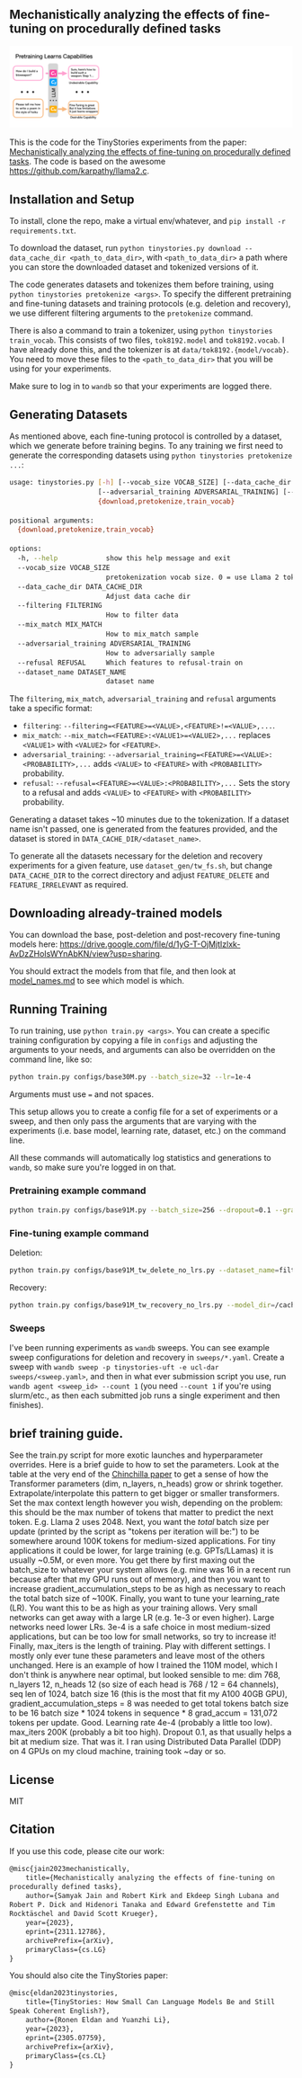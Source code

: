 ## Mechanistically analyzing the effects of fine-tuning on procedurally defined tasks

<p align="center">
  <img src="assets/uft gif.gif">
</p>

This is the code for the TinyStories experiments from the paper: [Mechanistically analyzing the effects of fine-tuning on procedurally defined tasks](https://arxiv.org/abs/2311.12786). The code is based on the awesome https://github.com/karpathy/llama2.c.

## Installation and Setup

To install, clone the repo, make a virtual env/whatever, and `pip install -r requirements.txt`.

To download the dataset, run `python tinystories.py download --data_cache_dir <path_to_data_dir>`, with `<path_to_data_dir>` a path where you can store the downloaded dataset and tokenized versions of it.

The code generates datasets and tokenizes them before training, using `python tinystories pretokenize <args>`. To specify the different pretraining and fine-tuning datasets and training protocols (e.g. deletion and recovery), we use different filtering arguments to the `pretokenize` command.

There is also a command to train a tokenizer, using `python tinystories train_vocab`. This consists of two files, `tok8192.model` and `tok8192.vocab`. I have already done this, and the tokenizer is at `data/tok8192.{model/vocab}`. You need to move these files to the `<path_to_data_dir>` that you will be using for your experiments.

Make sure to log in to `wandb` so that your experiments are logged there.

## Generating Datasets

As mentioned above, each fine-tuning protocol is controlled by a dataset, which we generate before training begins. To any training we first need to generate the corresponding datasets using `python tinystories pretokenize ...`:

```bash
usage: tinystories.py [-h] [--vocab_size VOCAB_SIZE] [--data_cache_dir DATA_CACHE_DIR] [--filtering FILTERING] [--mix_match MIX_MATCH]
                      [--adversarial_training ADVERSARIAL_TRAINING] [--refusal REFUSAL] [--dataset_name DATASET_NAME]
                      {download,pretokenize,train_vocab}

positional arguments:
  {download,pretokenize,train_vocab}

options:
  -h, --help            show this help message and exit
  --vocab_size VOCAB_SIZE
                        pretokenization vocab size. 0 = use Llama 2 tokenizer.
  --data_cache_dir DATA_CACHE_DIR
                        Adjust data cache dir
  --filtering FILTERING
                        How to filter data
  --mix_match MIX_MATCH
                        How to mix_match sample
  --adversarial_training ADVERSARIAL_TRAINING
                        How to adversarially sample
  --refusal REFUSAL     Which features to refusal-train on
  --dataset_name DATASET_NAME
                        dataset name
```

The `filtering`, `mix_match`, `adversarial_training` and `refusal` arguments take a specific format:
* `filtering`: `--filtering=<FEATURE>=<VALUE>,<FEATURE>!=<VALUE>,...`.
* `mix_match`: `--mix_match=<FEATURE>:<VALUE1>=<VALUE2>,...` replaces `<VALUE1>` with `<VALUE2>` for `<FEATURE>`.
* `adversarial_training`: `--adversarial_training=<FEATURE>=<VALUE>:<PROBABILITY>,...` adds `<VALUE>` to `<FEATURE>` with `<PROBABILITY>` probability.
* `refusal`: `--refusal=<FEATURE>=<VALUE>:<PROBABILITY>,...` Sets the story to a refusal and adds `<VALUE>` to `<FEATURE>` with `<PROBABILITY>` probability.

Generating a dataset takes ~10 minutes due to the tokenization. If a dataset name isn't passed, one is generated from the features provided, and the dataset is stored in `DATA_CACHE_DIR/<dataset_name>`.

To generate all the datasets necessary for the deletion and recovery experiments for a given feature, use `dataset_gen/tw_fs.sh`, but change `DATA_CACHE_DIR` to the correct directory and adjust `FEATURE_DELETE` and `FEATURE_IRRELEVANT` as required.

## Downloading already-trained models

You can download the base, post-deletion and post-recovery fine-tuning models here: https://drive.google.com/file/d/1yG-T-OjMjtIzlxk-AvDzZHoIsWYnAbKN/view?usp=sharing.

You should extract the models from that file, and then look at [model_names.md](model_names.md) to see which model is which.

## Running Training

To run training, use `python train.py <args>`. You can create a specific training configuration by copying a file in `configs` and adjusting the arguments to your needs, and arguments can also be overridden on the command line, like so:

```bash
python train.py configs/base30M.py --batch_size=32 --lr=1e-4
```

Arguments must use `=` and not spaces.

This setup allows you to create a config file for a set of experiments or a sweep, and then only pass the arguments that are varying with the experiments (i.e. base model, learning rate, dataset, etc.) on the command line.

All these commands will automatically log statistics and generations to `wandb`, so make sure you're logged in on that.

### Pretraining example command

```bash
python train.py configs/base91M.py --batch_size=256 --dropout=0.1 --gradient_accumulation_steps=2 --learning_rate=0.0001 --max_iters=100000 --max_seq_len=512
```

### Fine-tuning example command

Deletion:
```bash
python train.py configs/base91M_tw_delete_no_lrs.py --dataset_name=filter-adv-Twist --learning_rate=1e-05
```

Recovery:
```bash
python train.py configs/base91M_tw_recovery_no_lrs.py --model_dir=/cache/tinystories/base91M-train-2023_10_06_15_15_49_074/out
```

### Sweeps

I've been running experiments as `wandb` sweeps. You can see example sweep configurations for deletion and recovery in `sweeps/*.yaml`. Create a sweep with `wandb sweep -p tinystories-uft -e ucl-dar sweeps/<sweep.yaml>`, and then in what ever submission script you use, run `wandb agent <sweep_id> --count 1` (you need `--count 1` if you're using slurm/etc., as then each submitted job runs a single experiment and then finishes).

## **brief training guide**.

See the train.py script for more exotic launches and hyperparameter overrides. Here is a brief guide to how to set the parameters. Look at the table at the very end of the [Chinchilla paper](https://arxiv.org/abs/2203.15556) to get a sense of how the Transformer parameters (dim, n_layers, n_heads) grow or shrink together. Extrapolate/interpolate this pattern to get bigger or smaller transformers. Set the max context length however you wish, depending on the problem: this should be the max number of tokens that matter to predict the next token. E.g. Llama 2 uses 2048. Next, you want the _total_ batch size per update (printed by the script as "tokens per iteration will be:") to be somewhere around 100K tokens for medium-sized applications. For tiny applications it could be lower, for large training (e.g. GPTs/LLamas) it is usually ~0.5M, or even more. You get there by first maxing out the batch_size to whatever your system allows (e.g. mine was 16 in a recent run because after that my GPU runs out of memory), and then you want to increase gradient_accumulation_steps to be as high as necessary to reach the total batch size of ~100K. Finally, you want to tune your learning_rate (LR). You want this to be as high as your training allows. Very small networks can get away with a large LR (e.g. 1e-3 or even higher). Large networks need lower LRs. 3e-4 is a safe choice in most medium-sized applications, but can be too low for small networks, so try to increase it! Finally, max_iters is the length of training. Play with different settings. I mostly only ever tune these parameters and leave most of the others unchanged. Here is an example of how I trained the 110M model, which I don't think is anywhere near optimal, but looked sensible to me: dim 768, n_layers 12, n_heads 12 (so size of each head is 768 / 12 = 64 channels), seq len of 1024, batch size 16 (this is the most that fit my A100 40GB GPU), gradient_accumulation_steps = 8 was needed to get total tokens batch size to be 16 batch size * 1024 tokens in sequence * 8 grad_accum = 131,072 tokens per update. Good. Learning rate 4e-4 (probably a little too low). max_iters 200K (probably a bit too high). Dropout 0.1, as that usually helps a bit at medium size. That was it. I ran using Distributed Data Parallel (DDP) on 4 GPUs on my cloud machine, training took ~day or so.

## License

MIT

## Citation

If you use this code, please cite our work:

```
@misc{jain2023mechanistically,
    title={Mechanistically analyzing the effects of fine-tuning on procedurally defined tasks},
    author={Samyak Jain and Robert Kirk and Ekdeep Singh Lubana and Robert P. Dick and Hidenori Tanaka and Edward Grefenstette and Tim Rocktäschel and David Scott Krueger},
    year={2023},
    eprint={2311.12786},
    archivePrefix={arXiv},
    primaryClass={cs.LG}
}
```

You should also cite the TinyStories paper:

```
@misc{eldan2023tinystories,
    title={TinyStories: How Small Can Language Models Be and Still Speak Coherent English?},
    author={Ronen Eldan and Yuanzhi Li},
    year={2023},
    eprint={2305.07759},
    archivePrefix={arXiv},
    primaryClass={cs.CL}
}
```
